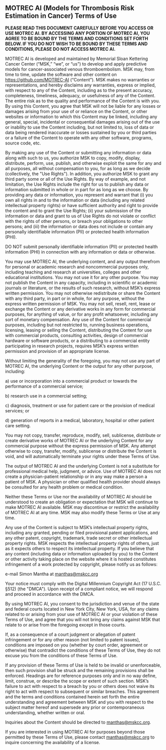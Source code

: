 ## MOTREC AI (Models for Thrombosis Risk Estimation in Cancer) Terms of Use

**PLEASE READ THIS DOCUMENT CAREFULLY BEFORE YOU ACCESS OR USE MOTREC AI. BY ACCESSING ANY PORTION OF MOTREC AI, YOU AGREE TO BE BOUND BY THE TERMS AND CONDITIONS SET FORTH BELOW. IF YOU DO NOT WISH TO BE BOUND BY THESE TERMS AND CONDITIONS, PLEASE DO NOT ACCESS MOTREC AI.**

MOTREC AI is developed and maintained by Memorial Sloan Kettering Cancer Center (“MSK,” “we”, or “us”) to develop and apply predictive models for cancer-associated venous thromboembolism. MSK may, from time to time, update the software and other content on https://github.com/MOTREC-AI (“Content”). MSK makes no warranties or representations, and hereby disclaims any warranties, express or implied, with respect to any of the Content, including as to the present accuracy, completeness, timeliness, adequacy, or usefulness of any of the Content. The entire risk as to the quality and performance of the Content is with you. By using this Content, you agree that MSK will not be liable for any losses or damages arising from your use of or reliance on the Content, or other websites or information to which this Content may be linked, including any general, special, incidental or consequential damages arising out of the use or inability to use the Content including, but not limited to, loss of data or data being rendered inaccurate or losses sustained by you or third parties or a failure of the Content to operate with any other software, programs, source code, etc. 

By making any use of the Content or submitting any information or data along with such to us, you authorize MSK to copy, modify, display, distribute, perform, use, publish, and otherwise exploit the same for any and all purposes, all without compensation to you, for as long as we decide (collectively, the "Use Rights"). In addition, you authorize MSK to grant any third party some or all of the Use Rights. By way of example, and not limitation, the Use Rights include the right for us to publish any data or information submitted in whole or in part for as long as we choose. By providing any data or information, you represent and warrant that (i) you own all rights in and to the information or data (including any related intellectual property rights) or have sufficient authority and right to provide the content and to grant the Use Rights; (ii) your submission of the information or data and grant to us of Use Rights do not violate or conflict with the rights of other persons, or breach your obligations to other persons; and (iii) the information or data does not include or contain any personally identifiable information (PII) or protected health information (PHI).

DO NOT submit personally identifiable information (PII) or protected health information (PHI) in connection with any information or data or otherwise.

You may use MOTREC AI, the underlying content, and any output therefrom for personal or academic research and noncommercial purposes only, including teaching and research at universities, colleges and other educational institutions. You may not use it for any other purpose. You may not publish the Content in any capacity, including in scientific or academic journals or literature, or the results of such research, without MSK’s express written permission. You may not otherwise redistribute or share the Content with any third party, in part or in whole, for any purpose, without the express written permission of MSK. You may not sell, resell, rent, lease or exchange the Content or any derivative works in any form for commercial purposes, for anything of value, or for any profit whatsoever, including any sort of monetary compensation. Any use of the Content for commercial purposes, including but not restricted to, running business operations, licensing, leasing or selling the Content, distributing the Content for use with commercial products, consulting activities, design of commercial hardware or software products, or a distributing to a commercial entity participating in research projects, requires MSK’s express written permission and provision of an appropriate license.

Without limiting the generality of the foregoing, you may not use any part of MOTREC AI, the underlying Content or the output for any other purpose, including:

a)	use or incorporation into a commercial product or towards the performance of a commercial service;

b)	research use in a commercial setting;

c)	diagnosis, treatment or use for patient care or the provision of medical services; or

d)	generation of reports in a medical, laboratory, hospital or other patient care setting.

You may not copy, transfer, reproduce, modify, sell, sublicense, distribute or create derivative works of MOTREC AI or the underlying Content for any commercial purpose without the express permission of MSK. Any attempt otherwise to copy, transfer, modify, sublicense or distribute the Content is void, and will automatically terminate your rights under these Terms of Use.

The output of MOTREC AI and the underlying Content is not a substitute for professional medical help, judgment, or advice. Use of MOTREC AI does not create a physician-patient relationship or in any way make a person a patient of MSK. A physician or other qualified health provider should always be consulted for any health problem or medical condition. 

Neither these Terms or Use nor the availability of MOTREC AI should be understood to create an obligation or expectation that MSK will continue to make MOTREC AI available. MSK may discontinue or restrict the availability of MOTREC AI at any time. MSK may also modify these Terms or Use at any time.

Any use of the Content is subject to MSK’s intellectual property rights, including any granted, pending or filed provisional patent applications, and any other patent, copyright, trademark, trade secret or other intellectual property rights. MSK respects the intellectual property rights of others, just as it expects others to respect its intellectual property. If you believe that any content (including data or information uploaded by you) to the Content or other activity taking place on the website where it is hosted constitutes infringement of a work protected by copyright, please notify us as follows:

e-mail Simon Mantha at manthas@mskcc.org

Your notice must comply with the Digital Millennium Copyright Act (17 U.S.C. §512) (the "DMCA"). Upon receipt of a compliant notice, we will respond and proceed in accordance with the DMCA.

By using MOTREC AI, you consent to the jurisdiction and venue of the state and federal courts located in New York City, New York, USA, for any claims related to or arising from your use of MOTREC AI or your violation of these Terms of Use, and agree that you will not bring any claims against MSK that relate to or arise from the foregoing except in those courts. 

If, as a consequence of a court judgment or allegation of patent infringement or for any other reason (not limited to patent issues), conditions are imposed on you (whether by court order, agreement or otherwise) that contradict the conditions of these Terms of Use, they do not excuse you from the conditions of these Terms of Use. 

If any provision of these Terms of Use is held to be invalid or unenforceable, then such provision shall be struck and the remaining provisions shall be enforced. Headings are for reference purposes only and in no way define, limit, construe, or describe the scope or extent of such section. MSK’s failure to act with respect to a breach by you or others does not waive its right to act with respect to subsequent or similar breaches. This agreement and the terms and conditions contained herein set forth the entire understanding and agreement between MSK and you with respect to the subject matter hereof and supersede any prior or contemporaneous understanding, whether written or oral.

Inquiries about the Content should be directed to manthas@mskcc.org.

If you are interested in using MOTREC AI for purposes beyond those permitted by these Terms of Use, please contact manthas@mskcc.org to inquire concerning the availability of a license.

